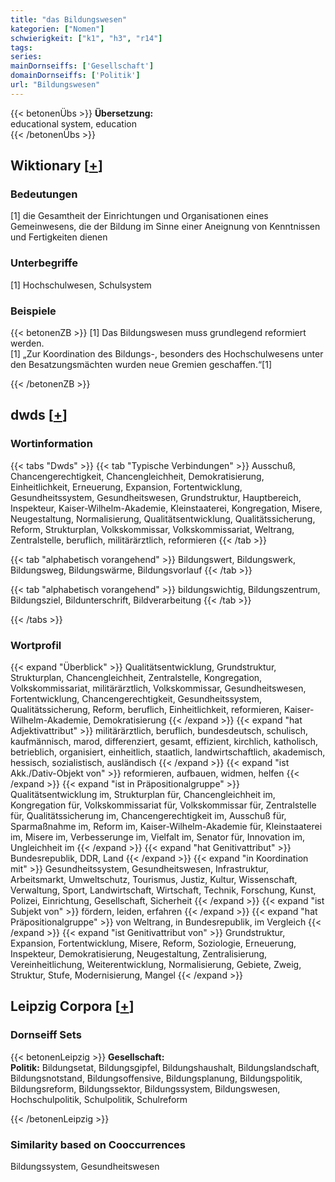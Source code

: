 ```yaml
---
title: "das Bildungswesen"
kategorien: ["Nomen"]
schwierigkeit: ["k1", "h3", "r14"]
tags:
series:
mainDornseiffs: ['Gesellschaft']
domainDornseiffs: ['Politik']
url: "Bildungswesen"
---
```


{{< betonenÜbs >}}
**Übersetzung:**  
educational system, education  
{{< /betonenÜbs >}}

## Wiktionary [[+](https://de.wiktionary.org/wiki/Bildungswesen)]

### Bedeutungen
[1] die Gesamtheit der Einrichtungen und Organisationen eines Gemeinwesens, die der Bildung im Sinne einer Aneignung von Kenntnissen und Fertigkeiten dienen  

### Unterbegriffe
[1] Hochschulwesen, Schulsystem  

### Beispiele
{{< betonenZB >}}
[1] Das Bildungswesen muss grundlegend reformiert werden.  
[1] „Zur Koordination des Bildungs-, besonders des Hochschulwesens unter den Besatzungsmächten wurden neue Gremien geschaffen.“[1]  

{{< /betonenZB >}}


## dwds [[+](https://www.dwds.de/wb/Bildungswesen)]

### Wortinformation
{{< tabs "Dwds" >}}
{{< tab "Typische Verbindungen" >}}
Ausschuß, Chancengerechtigkeit, Chancengleichheit, Demokratisierung, Einheitlichkeit, Erneuerung, Expansion, Fortentwicklung, Gesundheitssystem, Gesundheitswesen, Grundstruktur, Hauptbereich, Inspekteur, Kaiser-Wilhelm-Akademie, Kleinstaaterei, Kongregation, Misere, Neugestaltung, Normalisierung, Qualitätsentwicklung, Qualitätssicherung, Reform, Strukturplan, Volkskommissar, Volkskommissariat, Weltrang, Zentralstelle, beruflich, militärärztlich, reformieren
{{< /tab >}}

{{< tab "alphabetisch vorangehend" >}}
Bildungswert, Bildungswerk, Bildungsweg, Bildungswärme, Bildungsvorlauf
{{< /tab >}}

{{< tab "alphabetisch vorangehend" >}}
bildungswichtig, Bildungszentrum, Bildungsziel, Bildunterschrift, Bildverarbeitung
{{< /tab >}}

{{< /tabs >}}

### Wortprofil
{{< expand "Überblick" >}} Qualitätsentwicklung, Grundstruktur, Strukturplan, Chancengleichheit, Zentralstelle, Kongregation, Volkskommissariat, militärärztlich, Volkskommissar, Gesundheitswesen, Fortentwicklung, Chancengerechtigkeit, Gesundheitssystem, Qualitätssicherung, Reform, beruflich, Einheitlichkeit, reformieren, Kaiser-Wilhelm-Akademie, Demokratisierung {{< /expand >}}
{{< expand "hat Adjektivattribut" >}} militärärztlich, beruflich, bundesdeutsch, schulisch, kaufmännisch, marod, differenziert, gesamt, effizient, kirchlich, katholisch, betrieblich, organisiert, einheitlich, staatlich, landwirtschaftlich, akademisch, hessisch, sozialistisch, ausländisch {{< /expand >}}
{{< expand "ist Akk./Dativ-Objekt von" >}} reformieren, aufbauen, widmen, helfen {{< /expand >}}
{{< expand "ist in Präpositionalgruppe" >}} Qualitätsentwicklung im, Strukturplan für, Chancengleichheit im, Kongregation für, Volkskommissariat für, Volkskommissar für, Zentralstelle für, Qualitätssicherung im, Chancengerechtigkeit im, Ausschuß für, Sparmaßnahme im, Reform im, Kaiser-Wilhelm-Akademie für, Kleinstaaterei im, Misere im, Verbesserunge im, Vielfalt im, Senator für, Innovation im, Ungleichheit im {{< /expand >}}
{{< expand "hat Genitivattribut" >}} Bundesrepublik, DDR, Land {{< /expand >}}
{{< expand "in Koordination mit" >}} Gesundheitssystem, Gesundheitswesen, Infrastruktur, Arbeitsmarkt, Umweltschutz, Tourismus, Justiz, Kultur, Wissenschaft, Verwaltung, Sport, Landwirtschaft, Wirtschaft, Technik, Forschung, Kunst, Polizei, Einrichtung, Gesellschaft, Sicherheit {{< /expand >}}
{{< expand "ist Subjekt von" >}} fördern, leiden, erfahren {{< /expand >}}
{{< expand "hat Präpositionalgruppe" >}} von Weltrang, in Bundesrepublik, im Vergleich {{< /expand >}}
{{< expand "ist Genitivattribut von" >}} Grundstruktur, Expansion, Fortentwicklung, Misere, Reform, Soziologie, Erneuerung, Inspekteur, Demokratisierung, Neugestaltung, Zentralisierung, Vereinheitlichung, Weiterentwicklung, Normalisierung, Gebiete, Zweig, Struktur, Stufe, Modernisierung, Mangel {{< /expand >}}

## Leipzig Corpora [[+](https://corpora.uni-leipzig.de/en/res?word=Bildungswesen&corpusId=deu_newscrawl-public_2018)]

### Dornseiff Sets
{{< betonenLeipzig >}}
**Gesellschaft:**  
**Politik:** Bildungsetat, Bildungsgipfel, Bildungshaushalt, Bildungslandschaft, Bildungsnotstand, Bildungsoffensive, Bildungsplanung, Bildungspolitik, Bildungsreform, Bildungssektor, Bildungssystem, Bildungswesen, Hochschulpolitik, Schulpolitik, Schulreform  

{{< /betonenLeipzig >}}

### Similarity based on Cooccurrences
Bildungssystem, Gesundheitswesen

